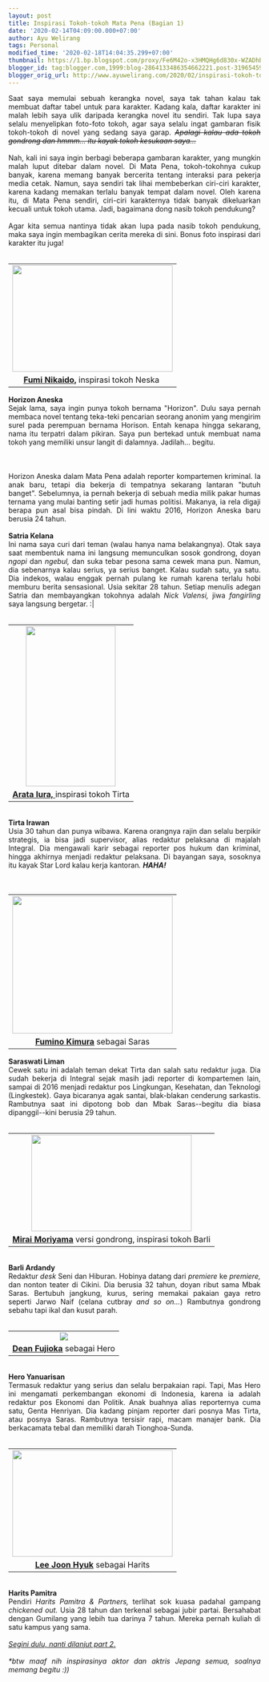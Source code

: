 ```yaml
---
layout: post
title: Inspirasi Tokoh-tokoh Mata Pena (Bagian 1)
date: '2020-02-14T04:09:00.000+07:00'
author: Ayu Welirang
tags: Personal
modified_time: '2020-02-18T14:04:35.299+07:00'
thumbnail: https://1.bp.blogspot.com/proxy/Fe6M42o-x3HMQHg6d830x-WZADhBelw3vWgERJigZv0buRtcG5yH1nvxX3fjaxPclzxBuDIV8CMPNhgn7eVDdEq5BoipwAywSIBRX5TmtAA5BwTwxi3PJeH0eli_hcuQjnq9nK_8OE-Qj0LnmxbMWIcQIJxn=s72-c
blogger_id: tag:blogger.com,1999:blog-2864133486354662221.post-3196545963207380542
blogger_orig_url: http://www.ayuwelirang.com/2020/02/inspirasi-tokoh-tokoh-mata-pena-bagian-1.html
---
```


<div style="text-align: justify;">Saat saya memulai sebuah kerangka novel, saya tak tahan kalau tak membuat daftar tabel untuk para karakter. Kadang kala, daftar karakter ini malah lebih saya ulik daripada kerangka novel itu sendiri. Tak lupa saya selalu menyelipkan foto-foto tokoh, agar saya selalu ingat gambaran fisik tokoh-tokoh di novel yang sedang saya garap. <i><strike>Apalagi kalau ada tokoh gondrong dan hmmm... itu kayak tokoh kesukaan saya...</strike></i></div><div style="text-align: justify;"><i><strike><br /></strike></i></div><div style="text-align: justify;">Nah, kali ini saya ingin berbagi beberapa gambaran karakter, yang mungkin malah luput ditebar dalam novel. Di Mata Pena, tokoh-tokohnya cukup banyak, karena memang banyak bercerita tentang interaksi para pekerja media cetak. Namun, saya sendiri tak lihai membeberkan ciri-ciri karakter, karena kadang memakan terlalu banyak tempat dalam novel. Oleh karena itu, di Mata Pena sendiri, ciri-ciri karakternya tidak banyak dikeluarkan kecuali untuk tokoh utama. Jadi, bagaimana dong nasib tokoh pendukung?</div><div style="text-align: justify;"><br /></div><div style="text-align: justify;">Agar kita semua nantinya tidak akan lupa pada nasib tokoh pendukung, maka saya ingin membagikan cerita mereka di sini. Bonus foto inspirasi dari karakter itu juga!<br /><br /><table align="center" cellpadding="0" cellspacing="0" class="tr-caption-container" style="margin-left: auto; margin-right: auto; text-align: center;"><tbody><tr><td style="text-align: center;"><a href="https://www.scmp.com/sites/default/files/styles/486w/public/images/methode/2017/02/08/99a4545c-ec2d-11e6-8960-2c6b8565de23_486x.jpg?itok=Lx71jijn" imageanchor="1" style="margin-left: auto; margin-right: auto;"><img border="0" data-original-height="324" data-original-width="486" height="213" src="https://www.scmp.com/sites/default/files/styles/486w/public/images/methode/2017/02/08/99a4545c-ec2d-11e6-8960-2c6b8565de23_486x.jpg?itok=Lx71jijn" width="320" /></a></td></tr><tr><td class="tr-caption" style="text-align: center;"><b><u><a href="https://www.scmp.com/culture/film-tv/article/2069122/film-review-scoop-masaharu-fukuyama-plays-creepy-sexist-paparazzo">Fumi Nikaido,</a></u></b> inspirasi tokoh Neska&nbsp;</td></tr></tbody></table><b>Horizon Aneska</b><br />Sejak lama, saya ingin punya tokoh bernama "Horizon". Dulu saya pernah membaca novel tentang teka-teki pencarian seorang anonim yang mengirim surel pada perempuan bernama Horison. Entah kenapa hingga sekarang, nama itu terpatri dalam pikiran. Saya pun bertekad untuk membuat nama tokoh yang memiliki unsur langit di dalamnya. Jadilah... begitu.<br /><br /><a name='more'></a><br /><br />Horizon Aneska dalam Mata Pena adalah reporter kompartemen kriminal. Ia anak baru, tetapi dia bekerja di tempatnya sekarang lantaran "butuh banget". Sebelumnya, ia pernah bekerja di sebuah media milik pakar humas ternama yang mulai banting setir jadi humas politisi. Makanya, ia rela digaji berapa pun asal bisa pindah. Di lini waktu 2016, Horizon Aneska baru berusia 24 tahun.<br /><br /><div style="text-align: left;"></div><b>Satria Kelana</b><br />Ini nama saya curi dari teman (walau hanya nama belakangnya). Otak saya saat membentuk nama ini langsung memunculkan sosok gondrong, doyan <i>ngopi </i>dan&nbsp;<i>ngebul, </i>dan suka tebar pesona sama cewek mana pun. Namun, dia sebenarnya kalau serius, ya serius banget. Kalau sudah satu, ya satu. Dia indekos, walau enggak pernah pulang ke rumah karena terlalu hobi memburu berita sensasional. Usia sekitar 28 tahun. Setiap menulis adegan Satria dan membayangkan tokohnya adalah <i>Nick Valensi, </i>jiwa <i>fangirling </i>saya langsung bergetar. :|<br /><br /><table align="center" cellpadding="0" cellspacing="0" class="tr-caption-container" style="margin-left: auto; margin-right: auto; text-align: center;"><tbody><tr><td style="text-align: center;"><a href="https://miro.medium.com/max/680/0*qt7xVKfFhJqduEUI." imageanchor="1" style="margin-left: auto; margin-right: auto;"><img border="0" data-original-height="800" data-original-width="450" height="320" src="https://miro.medium.com/max/680/0*qt7xVKfFhJqduEUI." width="179" /></a></td></tr><tr><td class="tr-caption" style="text-align: center;"><u style="font-weight: bold;">Arata Iura, </u>inspirasi tokoh Tirta</td></tr></tbody></table><br /><b>Tirta Irawan</b><br />Usia 30 tahun dan punya wibawa. Karena orangnya rajin dan selalu berpikir strategis, ia bisa jadi supervisor, alias redaktur pelaksana di majalah Integral. Dia mengawali karir sebagai reporter pos hukum dan kriminal, hingga akhirnya menjadi redaktur pelaksana. Di bayangan saya, sosoknya itu kayak Star Lord kalau kerja kantoran<i>. </i><b style="font-style: italic;">HAHA!</b><br /><b><br /></b><br /><table cellpadding="0" cellspacing="0" class="tr-caption-container" style="margin-left: auto; margin-right: auto; text-align: center;"><tbody><tr><td style="text-align: center;"><a href="https://www.windots.com/wp-content/uploads/2019/08/823/kimura-fumino-caring-for-a-talk-without-talking-about-a-blackout-during-the-nhk-sagideca-starring-drama.jpg" imageanchor="1" style="clear: left; margin-bottom: 1em; margin-left: auto; margin-right: auto;"><img border="0" data-original-height="553" data-original-width="640" height="275" src="https://www.windots.com/wp-content/uploads/2019/08/823/kimura-fumino-caring-for-a-talk-without-talking-about-a-blackout-during-the-nhk-sagideca-starring-drama.jpg" width="320" /></a></td></tr><tr><td class="tr-caption" style="text-align: center;"><b><u><a href="https://www.windots.com/index.php/2019/08/20/kimura-fumino-caring-for-a-talk-without-talking-about-a-blackout-during-the-nhk-sagideca-starring-drama/">Fumino Kimura</a></u> </b>sebagai Saras</td></tr></tbody></table><div style="text-align: right;"></div><b>Saraswati Liman</b><br />Cewek satu ini adalah teman dekat Tirta dan salah satu redaktur juga. Dia sudah bekerja di Integral sejak masih jadi reporter di kompartemen lain, sampai di 2016 menjadi redaktur pos Lingkungan, Kesehatan, dan Teknologi (Lingkestek). Gaya bicaranya agak santai, blak-blakan cenderung sarkastis. Rambutnya saat ini dipotong bob dan Mbak Saras--begitu dia biasa dipanggil--kini berusia 29 tahun.<br /><br /><table align="center" cellpadding="0" cellspacing="0" class="tr-caption-container" style="margin-left: auto; margin-right: auto; text-align: center;"><tbody><tr><td style="text-align: center;"><a href="https://1.bp.blogspot.com/proxy/Fe6M42o-x3HMQHg6d830x-WZADhBelw3vWgERJigZv0buRtcG5yH1nvxX3fjaxPclzxBuDIV8CMPNhgn7eVDdEq5BoipwAywSIBRX5TmtAA5BwTwxi3PJeH0eli_hcuQjnq9nK_8OE-Qj0LnmxbMWIcQIJxn" imageanchor="1" style="margin-left: auto; margin-right: auto;"><img border="0" data-original-height="312" data-original-width="512" height="193" src="https://1.bp.blogspot.com/proxy/Fe6M42o-x3HMQHg6d830x-WZADhBelw3vWgERJigZv0buRtcG5yH1nvxX3fjaxPclzxBuDIV8CMPNhgn7eVDdEq5BoipwAywSIBRX5TmtAA5BwTwxi3PJeH0eli_hcuQjnq9nK_8OE-Qj0LnmxbMWIcQIJxn" width="320" /></a></td></tr><tr><td class="tr-caption" style="text-align: center;"><u style="font-weight: bold;"><a href="http://sharjahart.org/sharjah-art-foundation/people/moriyama-mirai">Mirai Moriyama</a></u>&nbsp;versi gondrong, inspirasi tokoh Barli</td></tr></tbody></table><br /><b>Barli Ardandy</b><br />Redaktur <i>desk </i>Seni dan Hiburan. Hobinya datang dari <i>premiere </i>ke <i>premiere, </i>dan nonton teater di Cikini. Dia berusia 32 tahun, doyan ribut sama Mbak Saras. Bertubuh jangkung, kurus, sering memakai pakaian gaya retro seperti Jarwo Naif (celana cutbray <i>and so on...</i>) Rambutnya gondrong sebahu tapi ikal dan kusut parah.<br /><br /><table align="center" cellpadding="0" cellspacing="0" class="tr-caption-container" style="margin-left: auto; margin-right: auto; text-align: center;"><tbody><tr><td style="text-align: center;"><a href="https://encrypted-tbn0.gstatic.com/images?q=tbn%3AANd9GcR-5tUe3eeADLChvEUiOHBjl45fcR8eKDsq6SyLckisddaOgjYZ" imageanchor="1" style="margin-left: auto; margin-right: auto;"><img border="0" data-original-height="225" data-original-width="225" src="https://encrypted-tbn0.gstatic.com/images?q=tbn%3AANd9GcR-5tUe3eeADLChvEUiOHBjl45fcR8eKDsq6SyLckisddaOgjYZ" /></a></td></tr><tr><td class="tr-caption" style="text-align: center;"><u style="font-weight: bold;"><a href="https://web.facebook.com/deanfujiokanothaifc?_rdc=1&amp;_rdr">Dean Fujioka</a></u>&nbsp;sebagai Hero</td></tr></tbody></table><br /><b>Hero Yanuarisan</b><br />Termasuk redaktur yang serius dan selalu berpakaian rapi. Tapi, Mas Hero ini mengamati perkembangan ekonomi di Indonesia, karena ia adalah redaktur pos Ekonomi dan Politik. Anak buahnya alias reporternya cuma satu, Genta Henriyan. Dia kadang pinjam reporter dari posnya Mas Tirta, atau posnya Saras. Rambutnya tersisir rapi, macam manajer bank. Dia berkacamata tebal dan memiliki darah Tionghoa-Sunda.<br /><br /><table align="center" cellpadding="0" cellspacing="0" class="tr-caption-container" style="margin-left: auto; margin-right: auto; text-align: center;"><tbody><tr><td style="text-align: center;"><a href="https://6.viki.io/image/faaccde7772e499f92cac1fc7eeb32de.jpeg?s=900x600&amp;e=t" imageanchor="1" style="margin-left: auto; margin-right: auto;"><img border="0" data-original-height="533" data-original-width="800" height="213" src="https://6.viki.io/image/faaccde7772e499f92cac1fc7eeb32de.jpeg?s=900x600&amp;e=t" width="320" /></a></td></tr><tr><td class="tr-caption" style="text-align: center;"><u style="font-weight: bold;"><a href="https://www.soompi.com/article/1333708wpp/lee-joon-hyuk-describes-preparing-for-his-character-in-korean-remake-of-designated-survivor">Lee Joon Hyuk</a></u>&nbsp;sebagai Harits</td></tr></tbody></table><br /><b>Harits Pamitra</b><br />Pendiri <i>Harits Pamitra &amp; Partners, </i>terlihat sok kuasa padahal gampang <i>chickened out. </i>Usia 28 tahun dan terkenal sebagai jubir partai. Bersahabat dengan Gumilang yang lebih tua darinya 7 tahun. Mereka pernah kuliah di satu kampus yang sama.<br /><br /><i><u>Segini dulu, nanti dilanjut part 2.</u></i><br /><br /><i>*btw maaf nih inspirasinya aktor dan aktris Jepang semua, soalnya memang begitu :))</i></div><div style="text-align: justify;"><br /></div>
